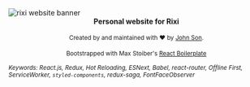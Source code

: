 <img src="images/rixi_banner.jpg" alt="rixi website banner" align="center" />

<br />

<div align="center"><strong>Personal website for Rixi</strong></div>

<br />

<div align="center">
  <sub>Created by and maintained with ❤️ by <a href="https://github.com/Nemsae">John Son</a>.</sub>
</div>

<br />

<div align="center">
  <sub>Bootstrapped with Max Stoiber's <a href="https://github.com/react-boilerplate/react-boilerplate">React Boilerplate</a></sub>
</div>

<sub><i>Keywords: React.js, Redux, Hot Reloading, ESNext, Babel, react-router, Offline First, ServiceWorker, `styled-components`, redux-saga, FontFaceObserver</i></sub>
